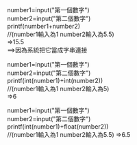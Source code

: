 number1=input("第一個數字")   
number2=input("第二個數字")    
printf(number1+number2)  
//(number1輸入為1 number2輸入為5.5)  
=>15.5  
==>因為系統把它當成字串連接

number1=input("第一個數字")     
number2=input("第二個數字")      
printf(int(number1)+int(number2))   
//(number1輸入為1 number2輸入為5)    
=>6  
 
number1=input("第一個數字")     
number2=input("第二個數字")      
printf(int(number1)+float(number2))   
//(number1輸入為1 number2輸入為5.5)
=>6.5

